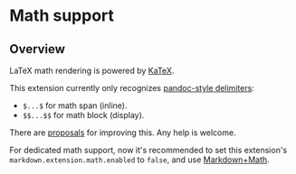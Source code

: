 # Math support

## Overview

LaTeX math rendering is powered by [KaTeX](https://katex.org/docs/supported.html).

This extension currently only recognizes [pandoc-style delimiters](https://pandoc.org/MANUAL.html#math):

* `$...$` for math span (inline).
* `$$...$$` for math block (display).

There are [proposals](https://github.com/yzhang-gh/vscode-markdown/labels/Area%3A%20math) for improving this. Any help is welcome.

For dedicated math support, now it's recommended to set this extension's `markdown.extension.math.enabled` to `false`, and use [Markdown+Math](https://marketplace.visualstudio.com/items?itemName=goessner.mdmath).
